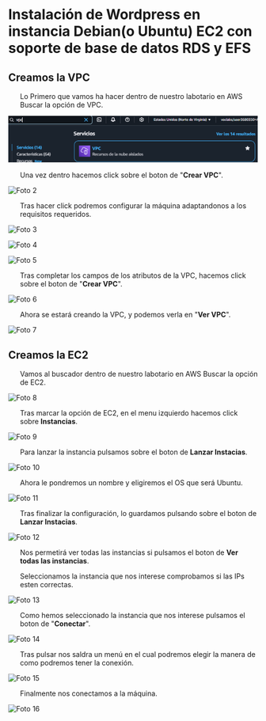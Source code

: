 <h1>Instalación de Wordpress en instancia Debian(o Ubuntu) EC2 con soporte de base de datos RDS y EFS</h1>

<h2>Creamos la VPC</h2>

<ul>Lo Primero que vamos ha hacer dentro de nuestro labotario en AWS Buscar la opción de VPC.</ul>

![Foto 1](imagen_trabajo/foto_1.png)

<ul>Una vez dentro hacemos click sobre el boton de "<b>Crear VPC</b>".</ul>

![Foto 2](/imagen_trabajo/foto_2.png)

<ul>Tras hacer click podremos configurar la máquina adaptandonos a los requisitos requeridos.</ul>

![Foto 3](/imagen_trabajo/foto_3.png)

![Foto 4](/imagen_trabajo/foto_4.png)

![Foto 5](/imagen_trabajo/foto_5.png)

<ul>Tras completar los campos de los atributos de la VPC, hacemos click sobre el boton de "<b>Crear VPC</b>".</ul>

![Foto 6](/imagen_trabajo/foto_6.png)

<ul>Ahora se estará creando la VPC, y podemos verla en  "<b>Ver VPC</b>".</ul>

![Foto 7](/imagen_trabajo/foto_7.png)

<h2>Creamos la EC2</h2>

<ul>Vamos al buscador dentro de nuestro labotario en AWS Buscar la opción de EC2.</ul>

![Foto 8](/imagen_trabajo/foto_8.png)

<ul>Tras marcar la opción de EC2, en el menu izquierdo hacemos click sobre <b>Instancias</b>.</ul>

![Foto 9](/imagen_trabajo/foto_9.png)

<ul>Para lanzar la instancia pulsamos sobre el boton de <b>Lanzar Instacias</b>.</ul>

![Foto 10](/imagen_trabajo/foto_10.png)

<ul>Ahora le pondremos un nombre y eligiremos el OS que será Ubuntu.</ul>

![Foto 11](/imagen_trabajo/foto_11.png)

<ul>Tras finalizar la configuración, lo guardamos pulsando sobre el boton de <b>Lanzar Instacias</b>.</ul>

![Foto 12](/imagen_trabajo/foto_12.png)

<ul>Nos permetirá ver todas las instancias si pulsamos el boton de <b>Ver todas las instancias</b>.</ul>

<ul>Seleccionamos la instancia que nos interese comprobamos si las IPs esten correctas.</ul>

![Foto 13](/imagen_trabajo/foto_13.png)

<ul>Como hemos seleccionado la instancia que nos interese pulsamos el boton de "<b>Conectar</b>".</ul>

![Foto 14](/imagen_trabajo/foto_14.png)

<ul>Tras pulsar nos saldra un menú en el cual podremos elegir la manera de como podremos tener la conexión.</ul>

![Foto 15](/imagen_trabajo/foto_15.png)

<ul>Finalmente nos conectamos a la máquina.</ul>

![Foto 16](/imagen_trabajo/foto_16.png)
